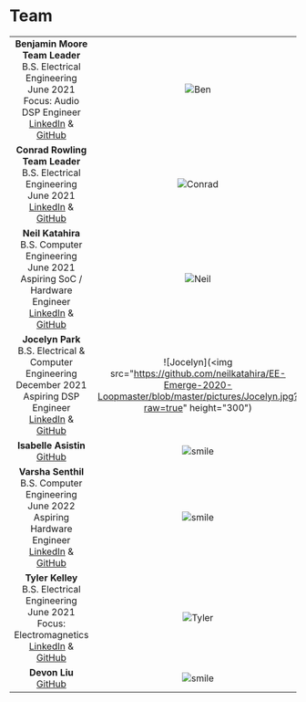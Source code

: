 # Team

| | |
|:---------------------------------------------------------:|:---------------------------------------------------:|
|**Benjamin Moore** <br/> **Team Leader** <br/> B.S. Electrical Engineering June 2021 <br/> Focus: Audio DSP Engineer <br/> [LinkedIn](https://linkedIn.com/in/brmoore21) & [GitHub](https://github.com/mooreben34) | ![Ben](https://github.com/neilkatahira/EE-Emerge-2020-Loopmaster/blob/master/pictures/Ben.png?raw=true) |
|**Conrad Rowling** <br/> **Team Leader** <br/> B.S. Electrical Engineering June 2021 <br/> [LinkedIn](https://www.linkedin.com/in/conrad-rowling-28b569196/) & [GitHub](https://github.com/Conrad-Rowling) | ![Conrad](https://github.com/neilkatahira/EE-Emerge-2020-Loopmaster/blob/master/pictures/conrad1.png?raw=true) |
|**Neil Katahira** <br/> B.S. Computer Engineering June 2021 <br/> Aspiring SoC / Hardware Engineer <br/> [LinkedIn](https://linkedIn.com/in/neilkatahira) & [GitHub](https://github.com/neilkatahira) | ![Neil](https://github.com/neilkatahira/EE-Emerge-2020-Loopmaster/blob/master/pictures/Neil.png?raw=true) |
|**Jocelyn Park** <br/> B.S. Electrical & Computer Engineering <br/> December 2021 <br/> Aspiring DSP Engineer <br/> [LinkedIn](https://linkedIn.com/in/jocelyn-park) & [GitHub](https://github.com/spectivePer) | ![Jocelyn](<img src="https://github.com/neilkatahira/EE-Emerge-2020-Loopmaster/blob/master/pictures/Jocelyn.jpg?raw=true" height="300") |
|**Isabelle Asistin** <br/> [GitHub](https://github.com/ijasistin) | ![smile](https://github.com/neilkatahira/EE-Emerge-2020-Loopmaster/blob/master/pictures/temporaryAvatar.png?raw=true) |
|**Varsha Senthil** <br/> B.S. Computer Engineering June 2022  <br/> Aspiring Hardware Engineer <br/> [LinkedIn](https://linkedIn.com/in/varshasenthil) & [GitHub](https://github.com/varshaaaaa) | ![smile](https://github.com/neilkatahira/EE-Emerge-2020-Loopmaster/blob/master/pictures/varsha.jpg) |
|**Tyler Kelley** <br/> B.S. Electrical Engineering June 2021 <br/> Focus: Electromagnetics <br/> [LinkedIn](https://www.linkedin.com/in/tyler-f-kelley/) & [GitHub](https://github.com/tfkelley) | ![Tyler](https://github.com/neilkatahira/EE-Emerge-2020-Loopmaster/blob/master/pictures/Tyler?raw=true) |
|**Devon Liu**   <br/> [GitHub](https://github.com/dvnliu) | ![smile](https://github.com/neilkatahira/EE-Emerge-2020-Loopmaster/blob/master/pictures/temporaryAvatar.png?raw=true) |
